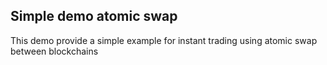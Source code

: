 ## Simple demo atomic swap 

This demo provide a simple example for instant trading using atomic swap between blockchains

